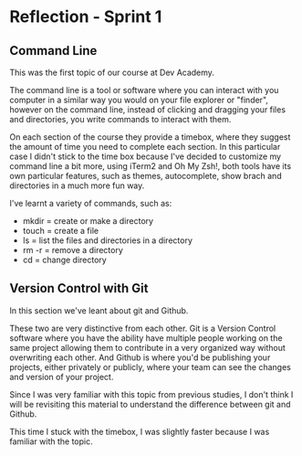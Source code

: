# Reflection - Sprint 1

## Command Line

This was the first topic of our course at Dev Academy.

The command line is a tool or software where you can interact with you computer in a similar way you would on your file explorer or "finder", however on the command line, instead of clicking and dragging your files and directories, you write commands to interact with them.

On each section of the course they provide a timebox, where they suggest the amount of time you need to complete each section. In this particular case I didn't stick to the time box because I've decided to customize my command line a bit more, using iTerm2 and Oh My Zsh!, both tools have its own particular features, such as themes, autocomplete, show brach and directories in a much more fun way.

I've learnt a variety of commands, such as:

- mkdir = create or make a directory
- touch = create a file
- ls = list the files and directories in a directory
- rm -r = remove a directory
- cd = change directory

## Version Control with Git

In this section we've leant about git and Github.

These two are very distinctive from each other. Git is a Version Control software where you have the ability have multiple people working on the same project allowing them to contribute in a very organized way without overwriting each other. And Github is where you'd be publishing your projects, either privately or publicly, where your team can see the changes and version of your project.

Since I was very familiar with this topic from previous studies, I don't think I will be revisiting this material to understand the difference between git and Github.

This time I stuck with the timebox, I was slightly faster because I was familiar with the topic.
